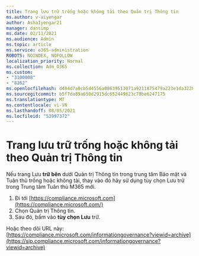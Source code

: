 ```yaml
---
title: Trang lưu trữ trống hoặc không tải theo Quản trị Thông tin
ms.author: v-aiyengar
author: AshaIyengar21
manager: dansimp
ms.date: 02/11/2021
ms.audience: Admin
ms.topic: article
ms.service: o365-administration
ROBOTS: NOINDEX, NOFOLLOW
localization_priority: Normal
ms.collection: Adm_O365
ms.custom:
- "3100008"
- "8262"
ms.openlocfilehash: d484d7a0cb5d4556a08639513071a9211875479a223e1da3228c7074fadcf4c8
ms.sourcegitcommit: b5f7da89a650d2915dc652449623c78be6247175
ms.translationtype: MT
ms.contentlocale: vi-VN
ms.lasthandoff: 08/05/2021
ms.locfileid: "53997372"
---
```

# <a name="archive-page-blank-or-not-loading-under-information-governance"></a>Trang lưu trữ trống hoặc không tải theo Quản trị Thông tin

Nếu trang Lưu **trữ bên** dưới Quản trị Thông tin trong trung  tâm Bảo mật và Tuân thủ trống hoặc không tải, thay vào đó hãy sử dụng tùy chọn Lưu trữ trong Trung tâm Tuân thủ M365 mới.

1. Đi tới [https://compliance.microsoft.com](https://compliance.microsoft.com/)
1. Chọn Quản trị Thông tin.
1. Sau đó, bấm vào **tùy chọn Lưu** trữ.

Hoặc theo dõi URL này: [https://compliance.microsoft.com/informationgovernance?viewid=archive](https://sip.compliance.microsoft.com/informationgovernance?viewid=archive)
